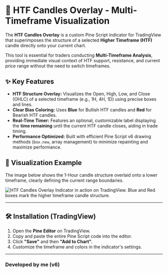 # 🚀 HTF Candles Overlay - Multi-Timeframe Visualization

The **HTF Candles Overlay** is a custom Pine Script indicator for TradingView that superimposes the structure of a selected **Higher Timeframe (HTF)** candle directly onto your current chart.

This tool is essential for traders conducting **Multi-Timeframe Analysis**, providing immediate visual context of HTF support, resistance, and current price range without the need to switch timeframes.

## ✨ Key Features

* **HTF Structure Overlay:** Visualizes the Open, High, Low, and Close (OHLC) of a selected timeframe (e.g., 1H, 4H, 1D) using precise boxes and lines.
* **Clear Bias Coloring:** Uses **Blue** for Bullish HTF candles and **Red** for Bearish HTF candles.
* **Real-Time Timer:** Features an optional, customizable label displaying the **time remaining** until the current HTF candle closes, aiding in trade timing.
* **Performance Optimized:** Built with efficient Pine Script v6 drawing methods (`box.new`, array management) to minimize repainting and maximize performance.

## 📸 Visualization Example

The image below shows the 1-Hour candle structure overlaid onto a lower timeframe, clearly defining the current range boundaries.

![HTF Candles Overlay Indicator in action on TradingView. Blue and Red boxes mark the higher timeframe candle structure.](https://i.imgur.com/MLfNJeA.png)

---

## 🛠️ Installation (TradingView)

1.  Open the **Pine Editor** on TradingView.
2.  Copy and paste the entire Pine Script code into the editor.
3.  Click **"Save"** and then **"Add to Chart"**.
4.  Customize the timeframe and colors in the indicator's settings.

---

### Developed by me (v6)
